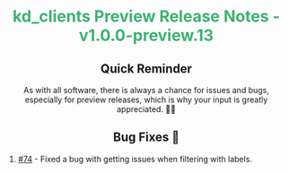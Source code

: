 <h1 align="center" style="color: mediumseagreen;font-weight: bold;">
kd_clients Preview Release Notes - v1.0.0-preview.13
</h1>

<h2 align="center" style="font-weight: bold;">Quick Reminder</h2>

<div align="center">

As with all software, there is always a chance for issues and bugs, especially for preview releases, which is why your input is greatly appreciated. 🙏🏼
</div>

<h2 align="center" style="font-weight: bold;">Bug Fixes 🐛</h2>

1. [#74](https://github.com/KinsonDigital/kd_clients/issues/74) - Fixed a bug with getting issues when filtering with labels.
